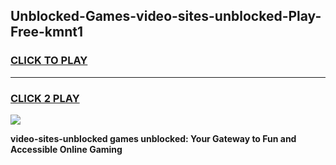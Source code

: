 
## Unblocked-Games-video-sites-unblocked-Play-Free-kmnt1
<h3>
<a href="https://premium76.site?title=video-sites-unblocked&ref=18A1">CLICK TO PLAY</a></h3>
<hr>

<h3>
<a href="https://premium76.site?title=video-sites-unblocked&ref=18A1">CLICK 2 PLAY</a>
  
</h3>

<a href="https://premium76.site?title=video-sites-unblocked&ref=18A1"><img src="https://clearcache.store/games.png"></a>


**video-sites-unblocked games unblocked: Your Gateway to Fun and Accessible Online Gaming**
